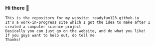 ### Hi there 👋
    This is the repository for my website: readyfun123.github.io
    It's a work-in-progress site which I got the idea to make after I created a computer science project
    Basically you can just go on the website, and do what you like!
    If you guys want to help out, do tell me
    Thanks!
<!--
**readyfun123/readyfun123** is a ✨ _special_ ✨ repository because its `README.md` (this file) appears on your GitHub profile.

Here are some ideas to get you started:

- 🔭 I’m currently working on ...
- 🌱 I’m currently learning ...
- 👯 I’m looking to collaborate on ...
- 🤔 I’m looking for help with ...
- 💬 Ask me about ...
- 📫 How to reach me: ...
- 😄 Pronouns: ...
- ⚡ Fun fact: ...
-->
